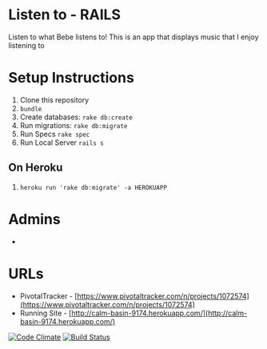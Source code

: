 Listen to - RAILS
======================================
Listen to what Bebe listens to! This is an app that displays music that I enjoy listening to

Setup Instructions
==================
1. Clone this repository
1. `bundle`
1. Create databases: `rake db:create`
1. Run migrations: `rake db:migrate`
1. Run Specs `rake spec`
1. Run Local Server `rails s`

On Heroku
---------
1. `heroku run 'rake db:migrate' -a HEROKUAPP`

Admins
======
*

URLs
====
* PivotalTracker - [https://www.pivotaltracker.com/n/projects/1072574](https://www.pivotaltracker.com/n/projects/1072574)
* Running Site - [http://calm-basin-9174.herokuapp.com/](http://calm-basin-9174.herokuapp.com/)


[![Code Climate](https://codeclimate.com/github/bebepeng/listen_to.png)](https://codeclimate.com/github/bebepeng/listen_to)
[![Build Status](https://travis-ci.org/bebepeng/listen_to.svg?branch=master)](https://travis-ci.org/bebepeng/listen_to)